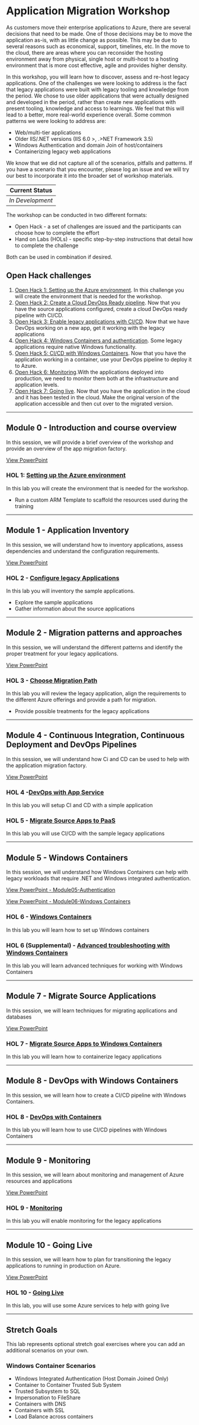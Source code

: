 # Application Migration Workshop

As customers move their enterprise applications to Azure, there are several decisions that need to be made. One of those decisions may be to move the application as-is, with as little change as possible. This may be due to several reasons such as economical, support, timelines, etc. In the move to the cloud, there are areas where you can reconsider the hosting environment away from physical, single host or multi-host to a hosting environment that is more cost effective, agile and provides higher density.

In this workshop, you will learn how to discover, assess and re-host legacy applications. One of the challenges we were looking to address is the fact that legacy applications were built with legacy tooling and knowledge from the period. We chose to use older applications that were actually designed and developed in the period, rather than create new applications with present tooling, knowledge and access to learnings. We feel that this will lead to a better, more real-world experience overall. Some common patterns we were looking to address are:

* Web/multi-tier applications
* Older IIS/.NET versions (IIS 6.0 >, .>NET Framework 3.5)
* Windows Authentication and domain Join of host/containers
* Containerizing legacy web applications

We know that we did not capture all of the scenarios, pitfalls and patterns. If you have a scenario that you encounter, please log an issue and we will try our best to incorporate it into the broader set of workshop materials.

| Current Status   |
| ---------------- |
| _In Development_ |

The workshop can be conducted in two different formats:

* Open Hack - a set of challenges are issued and the participants can choose how to complete the effort
* Hand on Labs (HOLs) - specific step-by-step instructions that detail how to complete the challenge

Both can be used in combination if desired.

## Open Hack challenges

1. [Open Hack 1: Setting up the Azure environment](OpenHack/openHack01.md). In this challenge you will create the environment that is needed for the workshop.
1. [Open Hack 2: Create a Cloud DevOps Ready pipeline](OpenHack/openHack02.md). Now that you have the source applications configured, create a cloud DevOps ready pipeline with CI/CD.
1. [Open Hack 3: Enable legacy applications with CI/CD](OpenHack/openHack03.md). Now that we have DevOps working on a new app, get it working with the legacy applications
1. [Open Hack 4: Windows Containers and authentication](OpenHack/openHack04.md). Some legacy applications require native Windows functionality.
1. [Open Hack 5: CI/CD with Windows Containers](OpenHack/openHack05.md). Now that you have the application working in a container, use your DevOps pipeline to deploy it to Azure.
1. [Open Hack 6: Monitoring](OpenHack/openHack06.md).With the applications deployed into production, we need to monitor them both at the infrastructure and application levels.
1. [Open Hack 7: Going live](OpenHack/openHack07.md). Now that you have the application in the cloud and it has been tested in the cloud. Make the original version of the application accessible and then cut over to the migrated version.

----

## Module 0 - Introduction and course overview

In this session, we will provide a brief overview of the workshop and provide an overview of the app migration factory.

[View PowerPoint](Presentation/Module00-DigitalTransformation.pptx?raw=true)

### HOL 1: [Setting up the Azure environment](./HOL/01-setup/README.md)

In this lab you will create the environment that is needed for the workshop.

* Run a custom ARM Template to scaffold the resources used during the training

----

## Module 1 - Application Inventory

In this session, we will understand how to inventory applications, assess dependencies and understand the configuration requirements.

[View PowerPoint](Presentation/Module01-Inventory.pptx?raw=true)

### HOL 2 - [Configure legacy Applications](./HOL/02-configure-source-apps/README.md)

In this lab you will inventory the sample applications.

* Explore the sample applications
* Gather information about the source applications

----

## Module 2 - Migration patterns and approaches

In this session, we will understand the different patterns and identify the proper treatment for your legacy applications.

[View PowerPoint](Presentation/Module02-Migration-patterns-and-approaches.pptx?raw=true)

### HOL 3 - [Choose Migration Path](./HOL/03-choose-migration-path/README.md)

In this lab you will review the legacy application, align the requirements to the different Azure offerings and provide a path for migration.

* Provide possible treatments for the legacy applications

----

## Module 4 - Continuous Integration, Continuous Deployment and DevOps Pipelines

In this session, we will understand how Ci and CD can be used to help with the application migration factory.

[View PowerPoint](Presentation/Module04-Devops.pptx?raw=true)

### HOL 4 -[DevOps with App Service](./HOL/04-devops-w-app-service/README.md)

In this lab you will setup CI and CD with a simple application

### HOL 5 - [Migrate Source Apps to PaaS](./HOL/05-deploy-to-paas/README.md)

In this lab you will use CI/CD with the sample legacy applications

----

## Module 5 - Windows Containers

In this session, we will understand how Windows Containers can help with legacy workloads that require .NET and Windows integrated authentication.

[View PowerPoint - Module05-Authentication](Presentation/Module05-Authentication.pptx?raw=true)

[View PowerPoint - Module06-Windows Containers](Presentation/Module06-Windows-Containers.pptx?raw=true)

### HOL 6 - [Windows Containers](./HOL/06-windows-containers/README.md)

In this lab you will learn how to set up Windows containers

### HOL 6 (Supplemental) - [Advanced troubleshooting with Windows Containers](./HOL/06-windows-containers/advanced-troubleshooting.md)

In this lab you will learn advanced techniques for working with Windows Containers

----

## Module 7 - Migrate Source Applications

In this session, we will learn techniques for migrating applications and databases

[View PowerPoint](Presentation/Module07-Database-Migrations.pptx?raw=true)

### HOL 7 - [Migrate Source Apps to Windows Containers](./HOL/07-app-to-container/README.md)

In this lab you will learn how to containerize legacy applications

----

## Module 8 - DevOps with Windows Containers

In this session, we will learn how to create a CI/CD pipeline with Windows Containers.

### HOL 8 - [DevOps with Containers](,/HOL/08-devops-w-containers/README.md)

In this lab you will learn how to use CI/CD pipelines with Windows Containers

----

## Module 9 - Monitoring

In this session, we will learn about monitoring and management of Azure resources and applications

[View PowerPoint](Presentation/Module09-Monitoring-and-Alerting.pptx?raw=true)

### HOL 9 - [Monitoring](./HOL/09-monitoring-alerting/README.md)

In this lab you will enable monitoring for the legacy applications

----

## Module 10 - Going Live

In this session, we will learn how to plan for transitioning the legacy applications to running in production on Azure.

[View PowerPoint](Presentation/Module10-Going-Live.pptx?raw=true)

### HOL 10 - [Going Live](./HOL/10-going-live/README.md)

In this lab, you will use some Azure services to help with going live

----

## Stretch Goals

This lab represents optional stretch goal exercises where you can add an additional scenarios on your own.

### Windows Container Scenarios

* Windows Integrated Authentication (Host Domain Joined Only)
* Container to Container Trusted Sub System
* Trusted Subsystem to SQL
* Impersonation to FileShare
* Containers with DNS
* Containers with SSL
* Load Balance across containers